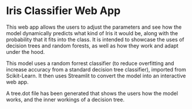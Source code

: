 # Iris Classifier Web App

This web app allows the users to adjust the parameters and see how the model dynamically predicts what kind of Iris it would be, along with the probability that it fits into the class. It is intended to showcase the uses of decision trees and random forests, as well as how they work and adapt under the hood.

This model uses a random forrest classifier (to reduce overfitting and increase accuracy from a standard decision tree classifier), imported from Scikit-Learn. It then uses Streamlit to convert the model into an interactive web app.

A tree.dot file has been generated that shows the users how the model works, and the inner workings of a decision tree.
